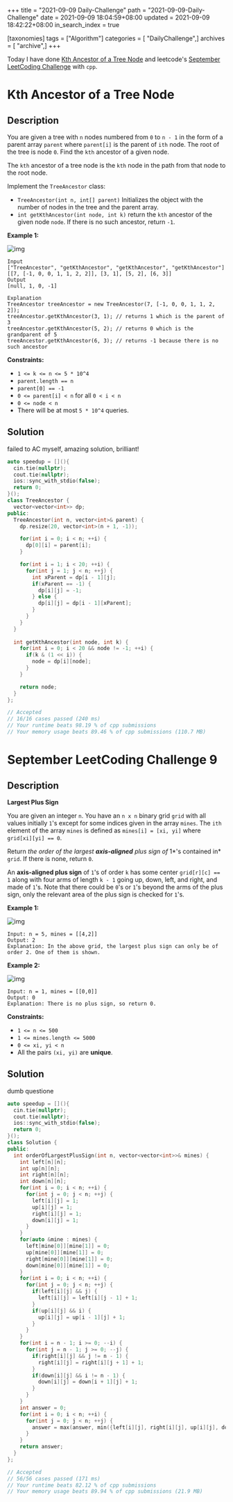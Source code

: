 +++
title = "2021-09-09 Daily-Challenge"
path = "2021-09-09-Daily-Challenge"
date = 2021-09-09 18:04:59+08:00
updated = 2021-09-09 18:42:22+08:00
in_search_index = true

[taxonomies]
tags = ["Algorithm"]
categories = [ "DailyChallenge",]
archives = [ "archive",]
+++

Today I have done [Kth Ancestor of a Tree Node](https://leetcode.com/problems/kth-ancestor-of-a-tree-node/description/) and leetcode's [September LeetCoding Challenge](https://leetcode.com/explore/challenge/card/september-leetcoding-challenge-2021/637/week-2-september-8th-september-14th/3969/) with `cpp`.

<!-- more -->

# Kth Ancestor of a Tree Node

## Description

You are given a tree with `n` nodes numbered from `0` to `n - 1` in the form of a parent array `parent` where `parent[i]` is the parent of `ith` node. The root of the tree is node `0`. Find the `kth` ancestor of a given node.

The `kth` ancestor of a tree node is the `kth` node in the path from that node to the root node.

Implement the `TreeAncestor` class:

- `TreeAncestor(int n, int[] parent)` Initializes the object with the number of nodes in the tree and the parent array.
- `int getKthAncestor(int node, int k)` return the `kth` ancestor of the given node `node`. If there is no such ancestor, return `-1`.

 

**Example 1:**

![img](https://assets.leetcode.com/uploads/2019/08/28/1528_ex1.png)

```
Input
["TreeAncestor", "getKthAncestor", "getKthAncestor", "getKthAncestor"]
[[7, [-1, 0, 0, 1, 1, 2, 2]], [3, 1], [5, 2], [6, 3]]
Output
[null, 1, 0, -1]

Explanation
TreeAncestor treeAncestor = new TreeAncestor(7, [-1, 0, 0, 1, 1, 2, 2]);
treeAncestor.getKthAncestor(3, 1); // returns 1 which is the parent of 3
treeAncestor.getKthAncestor(5, 2); // returns 0 which is the grandparent of 5
treeAncestor.getKthAncestor(6, 3); // returns -1 because there is no such ancestor
```

 

**Constraints:**

- `1 <= k <= n <= 5 * 10^4`
- `parent.length == n`
- `parent[0] == -1`
- `0 <= parent[i] < n` for all `0 < i < n`
- `0 <= node < n`
- There will be at most `5 * 10^4` queries.

## Solution

failed to AC myself, amazing solution, brilliant!

``` cpp
auto speedup = [](){
  cin.tie(nullptr);
  cout.tie(nullptr);
  ios::sync_with_stdio(false);
  return 0;
}();
class TreeAncestor {
  vector<vector<int>> dp;
public:
  TreeAncestor(int n, vector<int>& parent) {
    dp.resize(20, vector<int>(n + 1, -1));

    for(int i = 0; i < n; ++i) {
      dp[0][i] = parent[i];
    }

    for(int i = 1; i < 20; ++i) {
      for(int j = 1; j < n; ++j) {
        int xParent = dp[i - 1][j];
        if(xParent == -1) {
          dp[i][j] = -1;
        } else {
          dp[i][j] = dp[i - 1][xParent];
        }
      }
    }
  }
  
  int getKthAncestor(int node, int k) {
    for(int i = 0; i < 20 && node != -1; ++i) {
      if(k & (1 << i)) {
        node = dp[i][node];
      }
    }

    return node;
  }
};

// Accepted
// 16/16 cases passed (240 ms)
// Your runtime beats 98.19 % of cpp submissions
// Your memory usage beats 89.46 % of cpp submissions (110.7 MB)
```

# September LeetCoding Challenge 9

## Description

**Largest Plus Sign**

You are given an integer `n`. You have an `n x n` binary grid `grid` with all values initially `1`'s except for some indices given in the array `mines`. The `ith` element of the array `mines` is defined as `mines[i] = [xi, yi]` where `grid[xi][yi] == 0`.

Return *the order of the largest **axis-aligned** plus sign of* 1*'s contained in* `grid`. If there is none, return `0`.

An **axis-aligned plus sign** of `1`'s of order `k` has some center `grid[r][c] == 1` along with four arms of length `k - 1` going up, down, left, and right, and made of `1`'s. Note that there could be `0`'s or `1`'s beyond the arms of the plus sign, only the relevant area of the plus sign is checked for `1`'s.

 

**Example 1:**

![img](https://assets.leetcode.com/uploads/2021/06/13/plus1-grid.jpg)

```
Input: n = 5, mines = [[4,2]]
Output: 2
Explanation: In the above grid, the largest plus sign can only be of order 2. One of them is shown.
```

**Example 2:**

![img](https://assets.leetcode.com/uploads/2021/06/13/plus2-grid.jpg)

```
Input: n = 1, mines = [[0,0]]
Output: 0
Explanation: There is no plus sign, so return 0.
```

 

**Constraints:**

- `1 <= n <= 500`
- `1 <= mines.length <= 5000`
- `0 <= xi, yi < n`
- All the pairs `(xi, yi)` are **unique**.

## Solution

dumb questione

``` cpp
auto speedup = [](){
  cin.tie(nullptr);
  cout.tie(nullptr);
  ios::sync_with_stdio(false);
  return 0;
}();
class Solution {
public:
  int orderOfLargestPlusSign(int n, vector<vector<int>>& mines) {
    int left[n][n];
    int up[n][n];
    int right[n][n];
    int down[n][n];
    for(int i = 0; i < n; ++i) {
      for(int j = 0; j < n; ++j) {
        left[i][j] = 1;
        up[i][j] = 1;
        right[i][j] = 1;
        down[i][j] = 1;
      }
    }
    for(auto &mine : mines) {
      left[mine[0]][mine[1]] = 0; 
      up[mine[0]][mine[1]] = 0; 
      right[mine[0]][mine[1]] = 0;
      down[mine[0]][mine[1]] = 0;
    }
    for(int i = 0; i < n; ++i) {
      for(int j = 0; j < n; ++j) {
        if(left[i][j] && j) {
          left[i][j] = left[i][j - 1] + 1;
        }
        if(up[i][j] && i) {
          up[i][j] = up[i - 1][j] + 1;
        }
      }
    }
    for(int i = n - 1; i >= 0; --i) {
      for(int j = n - 1; j >= 0; --j) {
        if(right[i][j] && j != n - 1) {
          right[i][j] = right[i][j + 1] + 1;
        }
        if(down[i][j] && i != n - 1) {
          down[i][j] = down[i + 1][j] + 1;
        }
      }
    }
    int answer = 0;
    for(int i = 0; i < n; ++i) {
      for(int j = 0; j < n; ++j) {
        answer = max(answer, min({left[i][j], right[i][j], up[i][j], down[i][j]}));
      }
    }
    return answer;
  }
};

// Accepted
// 56/56 cases passed (171 ms)
// Your runtime beats 82.12 % of cpp submissions
// Your memory usage beats 89.94 % of cpp submissions (21.9 MB)
```
